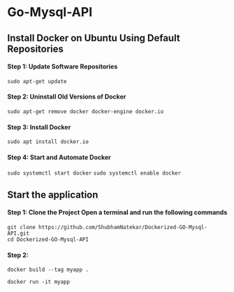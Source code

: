 # Go-Mysql-API

## Install Docker on Ubuntu Using Default Repositories
#### Step 1: Update Software Repositories
``` sudo apt-get update ```
#### Step 2: Uninstall Old Versions of Docker
``` sudo apt-get remove docker docker-engine docker.io ```
#### Step 3: Install Docker
``` sudo apt install docker.io ```
#### Step 4: Start and Automate Docker
``` sudo systemctl start docker ```
``` sudo systemctl enable docker ```

## Start the application
#### Step 1: Clone the Project Open a terminal and run the following commands
```
git clone https://github.com/ShubhamNatekar/Dockerized-GO-Mysql-API.git
cd Dockerized-GO-Mysql-API
```
#### Step 2:
```
docker build --tag myapp .
```
```
docker run -it myapp 
```
